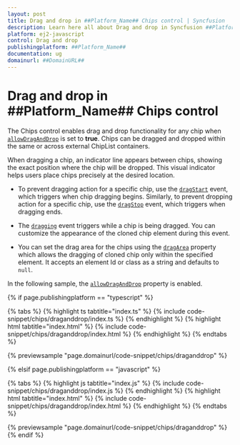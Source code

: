```yaml
---
layout: post
title: Drag and drop in ##Platform_Name## Chips control | Syncfusion
description: Learn here all about Drag and drop in Syncfusion ##Platform_Name## Chips control of Syncfusion Essential JS 2 and more.
platform: ej2-javascript
control: Drag and drop
publishingplatform: ##Platform_Name##
documentation: ug
domainurl: ##DomainURL##
---
```


# Drag and drop in ##Platform_Name## Chips control

The Chips control enables drag and drop functionality for any chip when [`allowDragAndDrop`](../api/chips#allowdraganddrop) is set to **true**. Chips can be dragged and dropped within the same or across external ChipList containers.

When dragging a chip, an indicator line appears between chips, showing the exact position where the chip will be dropped. This visual indicator helps users place chips precisely at the desired location.

* To prevent dragging action for a specific chip, use the [`dragStart`](../api/chips#dragstart) event, which triggers when chip dragging begins. Similarly, to prevent dropping action for a specific chip, use the [`dragStop`](../api/chips#dragstop) event, which triggers when dragging ends.

* The [`dragging`](../api/chips#dragging) event triggers while a chip is being dragged. You can customize the appearance of the cloned chip element during this event.

* You can set the drag area for the chips using the [`dragArea`](../api/chips#dragarea) property which allows the dragging of cloned chip only within the specified element. It accepts an element Id or class as a string and defaults to `null`.

In the following sample, the [`allowDragAndDrop`](../api/chips#allowdraganddrop) property is enabled.

{% if page.publishingplatform == "typescript" %}

 {% tabs %}
{% highlight ts tabtitle="index.ts" %}
{% include code-snippet/chips/draganddrop/index.ts %}
{% endhighlight %}
{% highlight html tabtitle="index.html" %}
{% include code-snippet/chips/draganddrop/index.html %}
{% endhighlight %}
{% endtabs %}
        
{% previewsample "page.domainurl/code-snippet/chips/draganddrop" %}

{% elsif page.publishingplatform == "javascript" %}

{% tabs %}
{% highlight js tabtitle="index.js" %}
{% include code-snippet/chips/draganddrop/index.js %}
{% endhighlight %}
{% highlight html tabtitle="index.html" %}
{% include code-snippet/chips/draganddrop/index.html %}
{% endhighlight %}
{% endtabs %}

{% previewsample "page.domainurl/code-snippet/chips/draganddrop" %}
{% endif %}